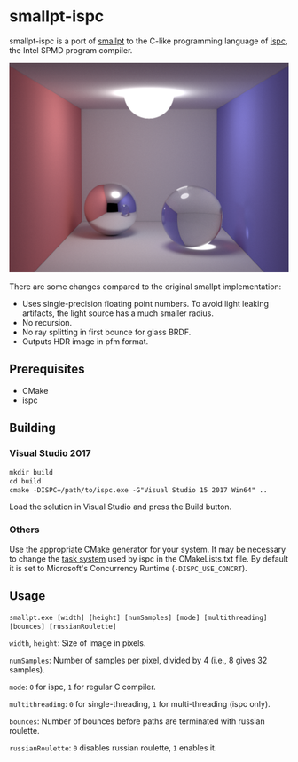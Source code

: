 # smallpt-ispc

smallpt-ispc is a port of [smallpt](http://www.kevinbeason.com/smallpt/) to the C-like programming language of [ispc](https://ispc.github.io/), the Intel SPMD program compiler.

![Result image with 8192 spp](out.png)

There are some changes compared to the original smallpt implementation:

* Uses single-precision floating point numbers. To avoid light leaking artifacts, the light source has a much smaller radius.
* No recursion.
* No ray splitting in first bounce for glass BRDF.
* Outputs HDR image in pfm format.

## Prerequisites

* CMake
* ispc

## Building

### Visual Studio 2017

```
mkdir build
cd build
cmake -DISPC=/path/to/ispc.exe -G"Visual Studio 15 2017 Win64" ..
```

Load the solution in Visual Studio and press the Build button.

### Others

Use the appropriate CMake generator for your system. It may be necessary to change the [task system](https://ispc.github.io/ispc.html#task-parallelism-runtime-requirements) used by ispc in the CMakeLists.txt file. By default it is set to Microsoft's Concurrency Runtime (`-DISPC_USE_CONCRT`).

## Usage

```
smallpt.exe [width] [height] [numSamples] [mode] [multithreading] [bounces] [russianRoulette]
```

`width`, `height`: Size of image in pixels.

`numSamples`: Number of samples per pixel, divided by 4 (i.e., 8 gives 32 samples).

`mode`: `0` for ispc, `1` for regular C compiler.

`multithreading`: `0` for single-threading, `1` for multi-threading (ispc only).

`bounces`: Number of bounces before paths are terminated with russian roulette.

`russianRoulette`: `0` disables russian roulette, `1` enables it.
